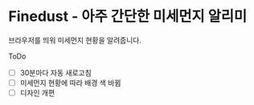 # Finedust - 아주 간단한 미세먼지 알리미

브라우저를 띄워 미세먼지 현황을 알려줍니다. 

ToDo
- [ ] 30분마다 자동 새로고침
- [ ] 미세먼지 현황에 따라 배경 색 바뀜
- [ ] 디자인 개편
